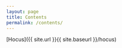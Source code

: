 ```yaml
---
layout: page
title: Contents
permalink: /contents/
---
```


[Hocus]({{ site.url }}{{ site.baseurl }}/hocus)